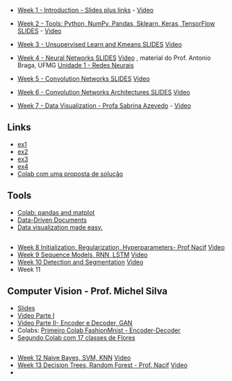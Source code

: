 
* [Week 1 - Introduction - Slides plus links](https://docs.google.com/presentation/d/e/2PACX-1vRTjBmaFWvc21qBbG5bD7L3lV-QgE0rCnXoGUodtDAqIOTr_LKk4n-5Zi7hnGlT-U1HzcFyBYhW1LVm/pub?start=false&loop=false&delayms=3000) -  [Video](https://www.youtube.com/playlist?list=PL-khHIKnEw7OdjkbW4l7fk5H6s-gpwS1E)

* [Week 2 - Tools: Python, NumPy, Pandas, Sklearn, Keras, TensorFlow    SLIDES](https://docs.google.com/presentation/d/e/2PACX-1vQmTWR8lje4hd619-gXVBJbwytqmMK8fzH9kpgqnww9QB7KcsC1pE0dh3aZXK3t_wA_f_EVI4ebBr0G/pub?start=false&loop=false&delayms=3000)  - [Video](https://www.youtube.com/playlist?list=PL-khHIKnEw7NoOjYO5b11A_LJQ0Ot804R) 
* [Week 3 - Unsupervised Learn and Kmeans    SLIDES](https://docs.google.com/presentation/d/e/2PACX-1vRgWvDE4ZvIt3Fni6NAPft6E4zBZTAw5HD6xjLxrBqe4wXkuznTJHCUCvFZX2plK8HNXo-gxShw0pei/pub?start=false&loop=false&delayms=3000) [Video](https://www.youtube.com/playlist?list=PL-khHIKnEw7OSsoHD5f8FfOGIC8CMa5yN)
* [Week 4 - Neural Networks    SLIDES](https://docs.google.com/presentation/d/e/2PACX-1vSqVGe06rL9WJcwata7SmP9tnLX8RTR0rUoUVlqI_qHhwZ8GFNEfs3UM8BkVK5_SlmFAQN0wg67iMlL/pub?start=false&loop=false&delayms=3000) [Video](https://www.youtube.com/playlist?list=PL-khHIKnEw7PzsO4cJISpSPsm_dDtullr) , material do Prof. Antonio Braga, UFMG [Unidade 1 - Redes Neurais](https://www.youtube.com/playlist?list=PL9LlC0pBeCU9mQV8G7SQbyXG7y-tW5uab)
* [Week 5 - Convolution Networks SLIDES](https://docs.google.com/presentation/d/e/2PACX-1vT3TNv3Ug3hjmQlAIo7lJWAM1tfmXK5eVdGYsfRw4EHPtjRQbA2mN7df3gh1zsV6R2dS7ugP_uoJ9KA/pub?start=false&loop=false&delayms=3000) [Video](https://www.youtube.com/playlist?list=PL-khHIKnEw7NiTIEB5yGoEDZGaWRS-rK_)
* [Week 6 - Convolution Networks Architectures SLIDES](https://docs.google.com/presentation/d/e/2PACX-1vRiONN8MTxu6MR7LEr2LI0-9jitsIopZ0M4GxnmDOBq4InF7dvVDEH7IWIiiSBZSrbyFDjXFY4mcnLp/pub?start=false&loop=false&delayms=3000) [Video](https://www.youtube.com/playlist?list=PL-khHIKnEw7MzURdDabpInbBW72RGJzpj)
* [Week 7 - Data Visualization - Profa Sabrina Azevedo](https://github.com/arduinoufv/inf792/blob/main/lectures/INF792_Introducao_aprendizagem_maquina_v02%20(1).pdf) -  [Video](https://www.youtube.com/playlist?list=PL-khHIKnEw7MNEl72sRhpEaQZWpAAAQJu)
## Links
* [ex1](https://community.storytellingwithdata.com/exercises/table-takeaways#submit-exercise)
* [ex2](https://community.storytellingwithdata.com/exercises/presenting-a-scatterplot)
* [ex3](https://community.storytellingwithdata.com/exercises/reduce-complexity-2)
* [ex4](https://community.storytellingwithdata.com/exercises/practice-providing-feedback)
* [Colab com uma proposta de solução](https://colab.research.google.com/drive/1vVlyNyi5Y5fYt7aLSV_qlkRKO8ZyicQm)
## Tools
* [Colab: pandas and matplot](https://colab.research.google.com/notebooks/charts.ipynb)
* [Data-Driven Documents](https://d3js.org/)
* [Data visualization made easy.](https://d3plus.org/)
##
* [Week 8 Initialization, Regularization, Hyperparameters- Prof Nacif]() [Video](https://www.youtube.com/playlist?list=PL-khHIKnEw7MITwlrJjMAxvTrWNgQftRX)
* [Week 9 Sequence Models, RNN, LSTM](https://docs.google.com/presentation/d/e/2PACX-1vRAy2M-ymVYbbCm5sN4uCdilLpAlRwYAmL-hBHFk_7VP_8jEpYcOJfl9mmUXL7aLBhHuc51Tc7zUvkS/pub?start=false&loop=false&delayms=3000) [Video](https://www.youtube.com/playlist?list=PL-khHIKnEw7N0fQtVWFEun-acncLv-blK)
* [Week 10 Detection and Segmentation](https://docs.google.com/presentation/d/e/2PACX-1vQCs8geSSU02wb0ShH5A1OY7yHiNa0NY0hSEq5_jaUrXaht-N2iRJ3H1h4i2LAvCcTuKkC6V3VSjeBA/pub?start=false&loop=false&delayms=3000) [Video](https://www.youtube.com/playlist?list=PL-khHIKnEw7OSjRiXn3Z6S3-205dxZU8u)
* Week 11   
## Computer Vision - Prof. Michel Silva
* [Slides](https://docs.google.com/presentation/d/17Ii9qOYVhFwG6O6XOTuFghSI_8ETUtJhiQwHHdPf_ZQ/edit?usp=sharing)
* [Video Parte I](https://youtu.be/n2oSw2QFCsU)
* [Video Parte II- Encoder e Decoder, GAN](https://youtu.be/S0GS6lCkeEE)
* Colabs: [Primeiro Colab FashionMnist - Encoder-Decoder](https://colab.research.google.com/drive/1yY7v-SRUhMi4c8dOO4I9ZK5jKhbpck-y?usp=sharing )
* [Segundo Colab com 17 classes de Flores](https://colab.research.google.com/drive/1aUnJQMQ9N87IuDJjPpEl0S3Iv3tS6Jg_?usp=sharing)
##
* [Week 12 Naive Bayes, SVM, KNN](https://www.youtube.com/playlist?list=PL-khHIKnEw7NeTvFGkLGqv9-xxpVQr-Nh) [Video](https://www.youtube.com/playlist?list=PL-khHIKnEw7NeTvFGkLGqv9-xxpVQr-Nh)
* [Week 13 Decision Trees, Random Forest - Prof. Nacif](https://docs.google.com/presentation/d/1ErTFzRMf0te_mA9OQaDJUUPIVeKJzrTRXqmSyy4bAlk/edit?usp=sharing) [Video](https://www.youtube.com/playlist?list=PL-khHIKnEw7Nfw2Vl6rPDBvj_EG3HwRQz)
* 


